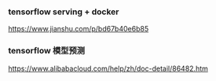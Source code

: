 <!--
 * @Author: your name
 * @Date: 2019-09-25 14:05:45
 * @LastEditTime: 2019-11-04 16:39:14
 * @LastEditors: Please set LastEditors
 * @Description: In User Settings Edit
 * @FilePath: /craft/Workspace-of-NLU/service_online/README.md
 -->
### tensorflow serving + docker
https://www.jianshu.com/p/bd67b40e6b85

### tensorflow 模型预测
https://www.alibabacloud.com/help/zh/doc-detail/86482.htm
